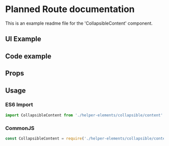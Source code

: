 # Planned Route documentation

This is an example readme file for the 'CollapsibleContent' component.

## UI Example

<!-- STORY -->

## Code example

<!-- SOURCE -->

## Props

<!-- PROPS -->

## Usage

### ES6 Import
```js
import CollapsibleContent from './helper-elements/collapsible/content'
```

### CommonJS

```js
const CollapsibleContent = require('./helper-elements/collapsible/content')
